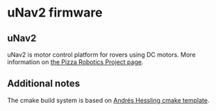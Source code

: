 # uNav2 firmware

## uNav2

uNav2 is motor control platform for rovers using DC motors. More information on [the Pizza Robotics Project page](https://blog.alessiomorale.com/unav2/).

## Additional notes

The cmake build system is based on [Andrés Hessling cmake template](https://github.com/ahessling/STM32F4Template).
